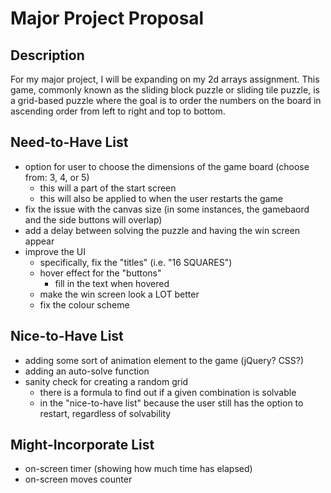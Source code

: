 # Major Project Proposal

## Description
For my major project, I will be expanding on my 2d arrays assignment. This game, commonly known as the sliding block puzzle or sliding tile puzzle, is a grid-based puzzle where the goal is to order the numbers on the board in ascending order from left to right and top to bottom.

## Need-to-Have List
- option for user to choose the dimensions of the game board (choose from: 3, 4, or 5) 
  - this will a part of the start screen 
  - this will also be applied to when the user restarts the game
- fix the issue with the canvas size (in some instances, the gamebaord and the side buttons will overlap)
- add a delay between solving the puzzle and having the win screen appear
- improve the UI
  - specifically, fix the "titles" (i.e. "16 SQUARES")
  - hover effect for the "buttons"
    - fill in the text when hovered
  - make the win screen look a LOT better
  - fix the colour scheme


## Nice-to-Have List
- adding some sort of animation element to the game (jQuery? CSS?)
- adding an auto-solve function
- sanity check for creating a random grid
  - there is a formula to find out if a given combination is solvable
  - in the "nice-to-have list" because the user still has the option to restart, regardless of solvability 

## Might-Incorporate List
- on-screen timer (showing how much time has elapsed)
- on-screen moves counter
